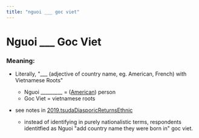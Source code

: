 ```yaml
---
title: "nguoi ___ goc viet"
---
```


# Nguoi ___ Goc Viet
### Meaning:
- Literally, "___ (adjective of country name, eg. American, French) with Vietnamese Roots" 
	- Nguoi _________ = (<u>American</u>) person
	- Goc Viet = vietnamese roots

- see notes in [2019.tsudaDiasporicReturnsEthnic](002.LiteratureNotes/2019.tsudaDiasporicReturnsEthnic.md)
	- instead of identifying in purely nationalistic terms, respondents identitfied as Nguoi "add country name they were born in" goc viet.